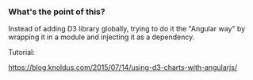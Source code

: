 ### What's the point of this?

Instead of adding D3 library globally, trying to do it the "Angular way" by wrapping it in a module and injecting it as a dependency.

Tutorial:

https://blog.knoldus.com/2015/07/14/using-d3-charts-with-angularjs/